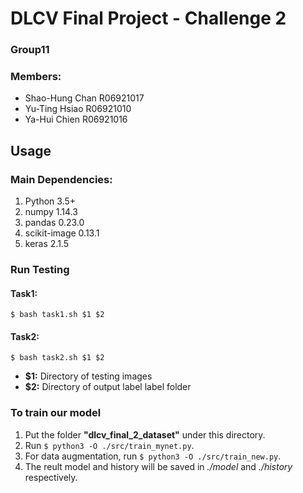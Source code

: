 # DLCV Final Project - Challenge 2
### Group11
### Members: 
* Shao-Hung Chan R06921017
* Yu-Ting Hsiao  R06921010
* Ya-Hui Chien   R06921016

## Usage
### Main Dependencies:
1. Python 3.5+
2. numpy 1.14.3
3. pandas 0.23.0
4. scikit-image 0.13.1
5. keras 2.1.5

### Run Testing
#### Task1:
```shell
$ bash task1.sh $1 $2
```
#### Task2:
```shell
$ bash task2.sh $1 $2
```
* **$1:** Directory of testing images
* **$2:** Directory of output label label folder

### To train our model
1. Put the folder **"dlcv_final_2_dataset"** under this directory.
2. Run `$ python3 -O ./src/train_mynet.py`.
3. For data augmentation, run `$ python3 -O ./src/train_new.py`.
4. The reult model and history will be saved in *./model* and *./history* respectively.
